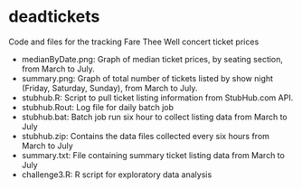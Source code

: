 # deadtickets
Code and files for the tracking Fare Thee Well concert ticket prices

* medianByDate.png:  Graph of median ticket prices, by seating section, from March to July.
* summary.png:  Graph of total number of tickets listed by show night (Friday, Saturday, Sunday), from March to July.
* stubhub.R:  Script to pull ticket listing information from StubHub.com API.
* stubhub.Rout:  Log file for daily batch job
* stubhub.bat:  Batch job run six hour to collect listing data from March to July
* stubhub.zip:  Contains the data files collected every six hours from March to July
* summary.txt:  File containing summary ticket listing data from March to July 
* challenge3.R: R script for exploratory data analysis



